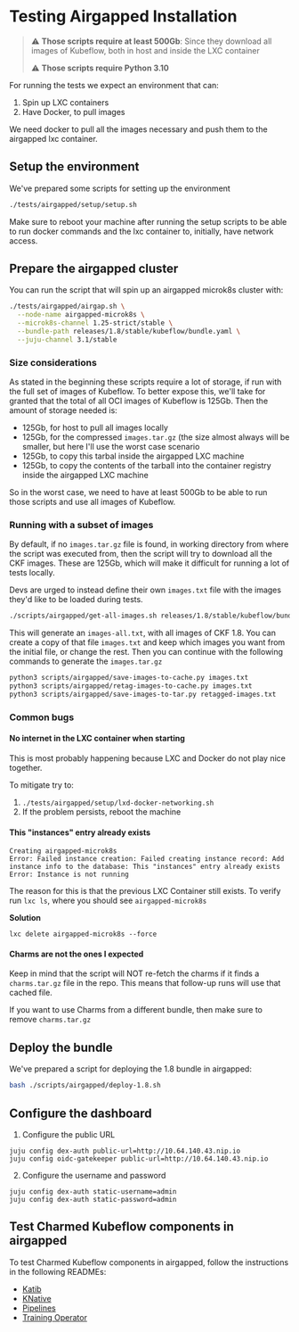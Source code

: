 # Testing Airgapped Installation
> :warning: **Those scripts require at least 500Gb**: Since they download all images of Kubeflow, both in host and inside the LXC container
>
> :warning: **Those scripts require Python 3.10**

For running the tests we expect an environment that can:
1. Spin up LXC containers
2. Have Docker, to pull images

We need docker to pull all the images necessary and push them to the airgapped
lxc container.

## Setup the environment

We've prepared some scripts for setting up the environment
```bash
./tests/airgapped/setup/setup.sh
```

Make sure to reboot your machine after running the setup scripts to be able to
run docker commands and the lxc container to, initially, have network access.

## Prepare the airgapped cluster

You can run the script that will spin up an airgapped microk8s cluster with:

```bash
./tests/airgapped/airgap.sh \
  --node-name airgapped-microk8s \
  --microk8s-channel 1.25-strict/stable \
  --bundle-path releases/1.8/stable/kubeflow/bundle.yaml \
  --juju-channel 3.1/stable
```

### Size considerations

As stated in the beginning these scripts require a lot of storage, if run with
the full set of images of Kubeflow. To better expose this, we'll take for
granted that the total of all OCI images of Kubeflow is 125Gb. Then the amount
of storage needed is:
- 125Gb, for host to pull all images locally
- 125Gb, for the compressed `images.tar.gz` (the size almost always will be
  smaller, but here I'll use the worst case scenario
- 125Gb, to copy this tarbal inside the airgapped LXC machine
- 125Gb, to copy the contents of the tarball into the container registry inside
  the airgapped LXC machine

So in the worst case, we need to have at least 500Gb to be able to run those
scripts and use all images of Kubeflow.

### Running with a subset of images

By default, if no `images.tar.gz` file is found, in working directory from where
the script was executed from, then the script will try to download
all the CKF images. These are 125Gb, which will make it difficult for running a
lot of tests locally.

Devs are urged to instead define their own `images.txt` file with the images
they'd like to be loaded during tests.

```bash
./scripts/airgapped/get-all-images.sh releases/1.8/stable/kubeflow/bundle.yaml > images-all.txt
```

This will generate an `images-all.txt`, with all images of CKF 1.8. You can
create a copy of that file `images.txt` and keep which images you want from
the initial file, or change the rest. Then you can continue with the following
commands to generate the `images.tar.gz`

```bash
python3 scripts/airgapped/save-images-to-cache.py images.txt
python3 scripts/airgapped/retag-images-to-cache.py images.txt
python3 scripts/airgapped/save-images-to-tar.py retagged-images.txt
```


### Common bugs

#### No internet in the LXC container when starting

This is most probably happening because LXC and Docker do not play nice together.

To mitigate try to:
1. `./tests/airgapped/setup/lxd-docker-networking.sh`
2. If the problem persists, reboot the machine


#### This "instances" entry already exists
```
Creating airgapped-microk8s
Error: Failed instance creation: Failed creating instance record: Add instance info to the database: This "instances" entry already exists
Error: Instance is not running
```

The reason for this is that the previous LXC Container still exists. To verify run `lxc ls`, where you should see `airgapped-microk8s`

**Solution**
```
lxc delete airgapped-microk8s --force
```

#### Charms are not the ones I expected

Keep in mind that the script will NOT re-fetch the charms if it finds a
`charms.tar.gz` file in the repo. This means that follow-up runs will use
that cached file.

If you want to use Charms from a different bundle, then make sure to remove
`charms.tar.gz`

## Deploy the bundle
We've prepared a script for deploying the 1.8 bundle in airgapped:
```bash
bash ./scripts/airgapped/deploy-1.8.sh
```

## Configure the dashboard
1. Configure the public URL
```
juju config dex-auth public-url=http://10.64.140.43.nip.io
juju config oidc-gatekeeper public-url=http://10.64.140.43.nip.io
```
2. Configure the username and password
```
juju config dex-auth static-username=admin
juju config dex-auth static-password=admin
```

## Test Charmed Kubeflow components in airgapped

To test Charmed Kubeflow components in airgapped, follow the instructions in the following READMEs:
* [Katib](./katib/README.md)
* [KNative](./knative/README.md)
* [Pipelines](./pipelines/README.md)
* [Training Operator](./training/README.md)